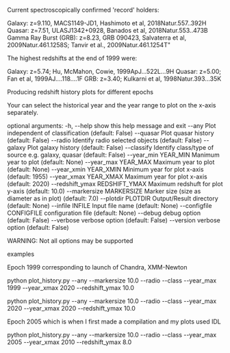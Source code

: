 Current spectroscopically confirmed 'record' holders:

Galaxy: z=9.110, MACS1149-JD1, Hashimoto et al, 2018Natur.557..392H
Quasar: z=7.51, ULASJ1342+0928, Banados et al, 2018Natur.553..473B
Gamma Ray Burst (GRB): z=8.23, GRB 090423, Salvaterra et al, 2009Natur.461.1258S; Tanvir et al., 2009Natur.461.1254T"


The highest redshifts at the end of 1999 were:

Galaxy: z=5.74; Hu, McMahon, Cowie, 1999ApJ...522L…9H 
Quasar: z=5.00; Fan et al, 1999AJ....118….1F
GRB: z=3.40; Kulkarni et al, 1998Natur.393…35K




Producing redshift history plots for different epochs

Your can select the historical year and the year range to plot
on the x-axis separately.


optional arguments:
  -h, --help            show this help message and exit
  --any                 Plot independent of classification (default: False)
  --quasar              Plot quasar history (default: False)
  --radio               Identify radio selected objects (default: False)
  --galaxy              Plot galaxy history (default: False)
  --classify            Identify class/type of source e.g. galaxy, quasar
                        (default: False)
  --year_min YEAR_MIN   Manimum year to plot (default: None)
  --year_max YEAR_MAX   Maximum year to plot (default: None)
  --year_xmin YEAR_XMIN
                        Minimum year for plot x-axis (default: 1955)
  --year_xmax YEAR_XMAX
                        Maximum year for plot x-axis (default: 2020)
  --redshift_ymax REDSHIFT_YMAX
                        Maximum redshuft for plot y-axis (default: 10.0)
  --markersize MARKERSIZE
                        Marker size (size as diameter as in plot) (default:
                        7.0)
  --plotdir PLOTDIR     Output/Result directory (default: None)
  --infile INFILE       Input file name (default: None)
  --configfile CONFIGFILE
                        configuration file (default: None)
  --debug               debug option (default: False)
  --verbose             verbose option (default: False)
  --version             verbose option (default: False)

WARNING: Not all options may be supported

examples

Epoch 1999 corresponding to launch of Chandra, XMM-Newton

python plot_history.py --any --markersize 10.0 --radio --class --year_max 1999 --year_xmax 2020 --redshift_ymax 10.0

python plot_history.py --any --markersize 10.0 --radio --class --year_max 2020 --year_xmax 2020 --redshift_ymax 10.0





Epoch 2005 which is when I first made a compilation and my plots used IDL

python plot_history.py --any --markersize 10.0 --radio --class --year_max 2005 --year_xmax 2010 --redshift_ymax 8.0
